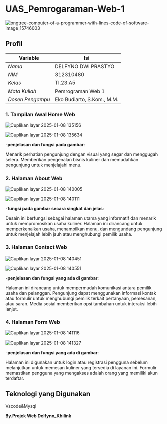 # UAS_Pemrogaraman-Web-1

![pngtree-computer-of-a-programmer-with-lines-code-of-software-image_15746003](https://github.com/user-attachments/assets/e87087a1-33f1-4a9b-8619-b563a8f67cff)


## Profil
| Variable | Isi |
| -------- | --- |
| *Nama* | DELFYNO DWI PRASTYO  |
| *NIM* | 312310480 |
| *Kelas* | TI.23.A5 |
| *Mata Kuliah* |Pemrograman Web 1|
| *Dosen Pengampu* |Eko Budiarto, S.Kom., M.M. |

### 1. Tampilan Awal Home Web

![Cuplikan layar 2025-01-08 135156](https://github.com/user-attachments/assets/cf825677-2f7b-465f-9161-6f15b5e97b4b)

![Cuplikan layar 2025-01-08 135634](https://github.com/user-attachments/assets/102bc0de-2c59-448f-bdac-8cf0721259dd)

-**penjelasan dan fungsi pada gambar**:

Menarik perhatian pengunjung dengan visual yang segar dan menggugah selera.
Memberikan pengenalan bisnis kuliner dan memudahkan pengunjung untuk menjelajahi menu.

### 2. Halaman About Web

![Cuplikan layar 2025-01-08 140005](https://github.com/user-attachments/assets/944955af-9d75-467c-ab0d-a17069eaeac9)

![Cuplikan layar 2025-01-08 140111](https://github.com/user-attachments/assets/b1c03395-4fa5-4494-a31e-90cdff4c7fdb)

-**fungsi pada gambar secara singkat dan jelas**:

Desain ini berfungsi sebagai halaman utama yang informatif dan menarik untuk mempromosikan usaha kuliner. Halaman ini dirancang untuk memperkenalkan usaha, menampilkan menu, dan mengundang pengunjung untuk menjelajah lebih jauh atau menghubungi pemilik usaha.

### 3. Halaman Contact Web

![Cuplikan layar 2025-01-08 140451](https://github.com/user-attachments/assets/501c93d9-01d1-4947-989c-a4f474de0549)

![Cuplikan layar 2025-01-08 140551](https://github.com/user-attachments/assets/8021e215-b786-418d-9ba6-d0218061a5be)

-**penjelasan dan fungsi yang ada di gambar**:

Halaman ini dirancang untuk mempermudah komunikasi antara pemilik usaha dan pelanggan. Pengunjung dapat menggunakan informasi kontak atau formulir untuk menghubungi pemilik terkait pertanyaan, pemesanan, atau saran. Media sosial memberikan opsi tambahan untuk interaksi lebih lanjut.

### 4. Halaman Form Web

![Cuplikan layar 2025-01-08 141116](https://github.com/user-attachments/assets/c596e621-9ce5-44d6-8a91-918010115328)

![Cuplikan layar 2025-01-08 141327](https://github.com/user-attachments/assets/ee242fc3-f009-488b-989f-f249c7ebdda2)

-**penjelasan dan fungsi yang ada di gambar**:

Halaman ini digunakan untuk login atau registrasi pengguna sebelum melanjutkan untuk memesan kuliner yang tersedia di layanan ini. Formulir memastikan pengguna yang mengakses adalah orang yang memiliki akun terdaftar.

## Teknologi yang Digunakan
Vscode&Mysql

**By.Projek Web Delfyno_Khilink**
